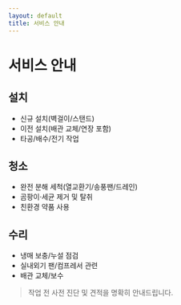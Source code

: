 ```yaml
---
layout: default
title: 서비스 안내
---
```


# 서비스 안내

## 설치
- 신규 설치(벽걸이/스탠드)
- 이전 설치(배관 교체/연장 포함)
- 타공/배수/전기 작업

## 청소
- 완전 분해 세척(열교환기/송풍팬/드레인)
- 곰팡이·세균 제거 및 탈취
- 친환경 약품 사용

## 수리
- 냉매 보충/누설 점검
- 실내외기 팬/컴프레서 관련
- 배관 교체/보수

> 작업 전 사전 진단 및 견적을 명확히 안내드립니다.
